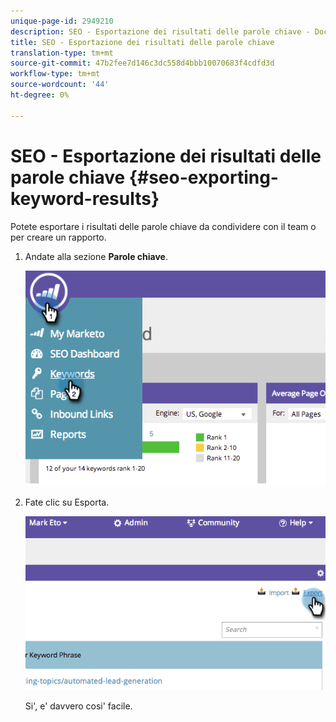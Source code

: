 ```yaml
---
unique-page-id: 2949210
description: SEO - Esportazione dei risultati delle parole chiave - Documenti Marketo - Documentazione prodotto
title: SEO - Esportazione dei risultati delle parole chiave
translation-type: tm+mt
source-git-commit: 47b2fee7d146c3dc558d4bbb10070683f4cdfd3d
workflow-type: tm+mt
source-wordcount: '44'
ht-degree: 0%

---
```



# SEO - Esportazione dei risultati delle parole chiave {#seo-exporting-keyword-results}

Potete esportare i risultati delle parole chiave da condividere con il team o per creare un rapporto.

1. Andate alla sezione **Parole chiave**.

   ![](assets/image2014-9-18-12-3a51-3a7.png)

1. Fate clic su Esporta.

   ![](assets/image2014-9-18-12-3a51-3a25.png)

   Si&#39;, e&#39; davvero cosi&#39; facile.


